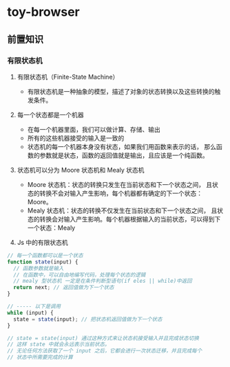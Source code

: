 # toy-browser

## 前置知识

### 有限状态机

1. 有限状态机（Finite-State Machine）
   - 有限状态机是一种抽象的模型，描述了对象的状态转换以及这些转换的触发条件。
2. 每一个状态都是一个机器
   - 在每一个机器里面，我们可以做计算、存储、输出
   - 所有的这些机器接受的输入是一致的
   - 状态机的每一个机器本身没有状态，如果我们用函数来表示的话，
     那么函数的参数就是状态，函数的返回值就是输出，且应该是一个纯函数。
3. 状态机可以分为 Moore 状态机和 Mealy 状态机

   - Moore 状态机：状态的转换只发生在当前状态和下一个状态之间，
     且状态的转换不会对输入产生影响，每个机器都有确定的下一个状态：Moore。
   - Mealy 状态机：状态的转换不仅发生在当前状态和下一个状态之间，
     且状态的转换会对输入产生影响。每个机器根据输入的当前状态，可以得到下一个状态：Mealy

4. Js 中的有限状态机

```js
// 每一个函数都可以是一个状态
function state(input) {
  // 函数参数就是输入
  // 在函数中，可以自由地编写代码，处理每个状态的逻辑
  // mealy 型状态机 一定是在条件判断型语句(if eles || while)中返回
  return next; // 返回值做为下一个状态
}

// ----- 以下是调用
while (input) {
  state = state(input); // 把状态机返回值做为下一个状态
}

// state = state(input) 通过这种方式来让状态机接受输入并且完成状态切换
// 这样 state 中就会永远表示当前状态。
// 无论任何方法获取了一个 input 之后，它都会进行一次状态迁移，并且完成每个
// 状态中所需要完成的计算
```
